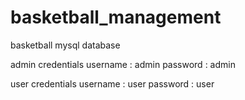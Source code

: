 # basketball_management
basketball mysql database

admin credentials
username : admin
password : admin

user credentials
username : user
password : user
